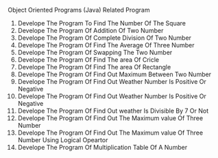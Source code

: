 Object Oriented Programs (Java) Related Program

1) Develope The Program To Find The Number Of The Square 
2) Develope The Program Of Addition Of Two Number
3) Develope The Program Of Complete Division Of Two Number
4) Develope The Program Of Find The Average Of Three Number
5) Develope The Program Of Swapping The Two Number
6) Develope The Program Of Find The area Of Cricle
7) Develope The Program Of Find The area Of Rectangle
8) Develope The Program Of Find Out Maximum Between Two Number
9) Develope The Program Of Find Out Weather Number Is Positive Or Negative
10) Develope The Program Of Find Out Weather Number Is Positive Or Negative
11) Develope The Program Of Find Out weather Is Divisible By 7 Or Not
12) Develope The Program Of Find Out The Maximum value Of Three Number
13) Develope The Program Of Find Out The Maximum value Of Three Number Using Logical Opeartor
14) Develope The Program Of Multiplication Table Of A Number

